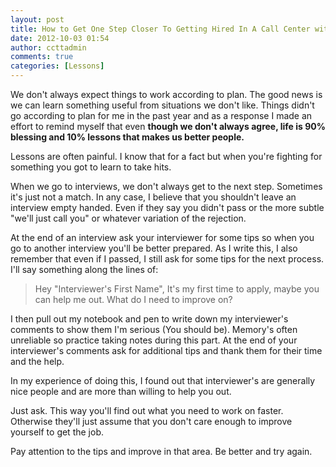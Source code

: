 ```yaml
---
layout: post
title: How to Get One Step Closer To Getting Hired In A Call Center with each Interview
date: 2012-10-03 01:54
author: ccttadmin
comments: true
categories: [Lessons]
---
```

We don't always expect things to work according to plan. The good news is we can learn something useful from situations we don't like. Things didn't go according to plan for me in the past year and as a response I made an effort to remind myself that even <strong>though we don't always agree, life is 90% blessing and 10% lessons that makes us better people.</strong>

Lessons are often painful. I know that for a fact but when you're fighting for something you got to learn to take hits.

When we go to interviews, we don't always get to the next step. Sometimes it's just not a match. In any case, I believe that you shouldn't leave an interview empty handed. Even if they say you didn't pass or the more subtle "we'll just call you" or whatever variation of the rejection.

At the end of an interview ask your interviewer for some tips so when you go to another interview you'll be better prepared. As I write this, I also remember that even if I passed, I still ask for some tips for the next process. I'll say something along the lines of:

<blockquote>Hey "Interviewer's First Name", It's my first time to apply, maybe you can help me out. What do I need to improve on?</blockquote>

I then pull out my notebook and pen to write down my interviewer's comments to show them I'm serious (You should be). Memory's often unreliable so practice taking notes during this part. At the end of your interviewer's comments ask for additional tips and thank them for their time and the help.

In my experience of doing this, I found out that interviewer's are generally nice people and are more than willing to help you out.

Just ask. This way you'll find out what you need to work on faster. Otherwise they'll just assume that you don't care enough to improve yourself to get the job.

Pay attention to the tips and improve in that area. Be better and try again.
